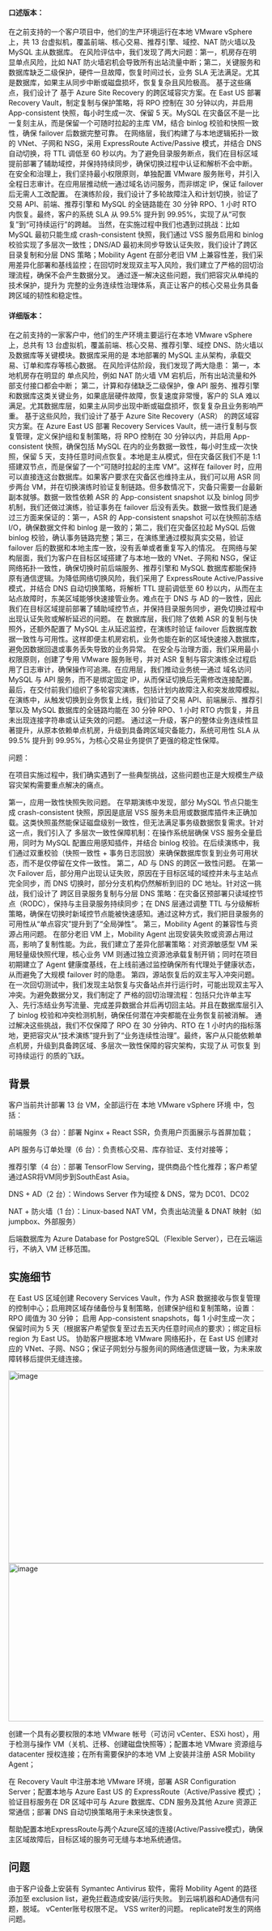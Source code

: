 #### 口述版本：
在之前支持的一个客户项目中，他们的生产环境运行在本地 VMware vSphere 上，共 13 台虚拟机，覆盖前端、核心交易、推荐引擎、域控、NAT 防火墙以及 MySQL 主从数据库。
在风险评估中，我们发现了两大问题：第一，机房存在明显单点风险，比如 NAT 防火墙宕机会导致所有出站流量中断；第二，关键服务和数据库缺乏二级保护，硬件一旦故障，恢复时间过长，业务 SLA 无法满足。尤其是数据库，如果主从同步中断或磁盘损坏，恢复复杂且风险极高。
基于这些痛点，我们设计了 基于 Azure Site Recovery 的跨区域容灾方案。在 East US 部署 Recovery Vault，制定复制与保护策略，将 RPO 控制在 30 分钟以内，并启用 App-consistent 快照，每小时生成一次、保留 5 天。MySQL 在灾备区不是一比一复刻主从，而是保留一个可随时拉起的主库 VM，结合 binlog 校验和快照一致性，确保 failover 后数据完整可靠。
在网络层，我们构建了与本地逻辑拓扑一致的 VNet、子网和 NSG，采用 ExpressRoute Active/Passive 模式，并结合 DNS 自动切换，将 TTL 调低至 60 秒以内。为了避免目录服务断点，我们在目标区域提前部署了辅助域控，并保持持续同步，确保切换过程中认证和解析不会中断。
在安全和治理上，我们坚持最小权限原则，单独配置 VMware 服务账号，并引入全程日志审计。在应用层推动统一通过域名访问服务，而非绑定 IP，保证 failover 后无需人工改配置。
在演练阶段，我们设计了多轮故障注入和计划切换，验证了交易 API、前端、推荐引擎和 MySQL 的全链路能在 30 分钟 RPO、1 小时 RTO 内恢复。最终，客户的系统 SLA 从 99.5% 提升到 99.95%，实现了从“可恢复”到“可持续运行”的跨越。
当然，在实施过程中我们也遇到过挑战：比如 MySQL 最初只能生成 crash-consistent 快照，我们通过 VSS 服务启用和 binlog 校验实现了多层次一致性；DNS/AD 最初未同步导致认证失败，我们设计了跨区目录复制和分层 DNS 策略；Mobility Agent 在部分老旧 VM 上兼容性差，我们采用差异化部署和基线监控；在回切时发现双主写入风险，我们建立了严格的回切治理流程，确保不会产生数据分叉。
通过逐一解决这些问题，我们把容灾从单纯的技术保护，提升为 完整的业务连续性治理体系，真正让客户的核心交易业务具备跨区域的韧性和稳定性。

#### 详细版本：
在之前支持的一家客户中，他们的生产环境主要运行在本地 VMware vSphere 上，总共有 13 台虚拟机，覆盖前端、核心交易、推荐引擎、域控 DNS、防火墙以及数据库等关键模块。数据库采用的是 本地部署的 MySQL 主从架构，承载交易、订单和库存等核心数据。
在风险评估阶段，我们发现了两大隐患：
第一，本地机房存在明显的 单点风险，例如 NAT 防火墙 VM 宕机后，所有出站流量和外部支付接口都会中断；
第二，计算和存储缺乏二级保护，像 API 服务、推荐引擎和数据库这类关键业务，如果底层硬件故障，恢复速度非常慢，客户的 SLA 难以满足。尤其数据库层，如果主从同步出现中断或磁盘损坏，恢复复杂且业务影响严重。
基于这些风险，我们设计了基于 Azure Site Recovery（ASR） 的跨区域容灾方案。在 Azure East US 部署 Recovery Services Vault，统一进行复制与恢复管理，定义保护组和复制策略，将 RPO 控制在 30 分钟以内，并启用 App-consistent 快照，确保包括 MySQL 在内的业务数据一致性，每小时生成一次快照，保留 5 天，支持任意时间点恢复。本地是主从模式，但在灾备区我们不是 1:1 搭建双节点，而是保留了一个“可随时拉起的主库 VM”。这样在 failover 时，应用可以直接连这台数据库。如果客户要求在灾备区也维持主从，我们可以用 ASR 同步两台 VM，并在切换演练时验证复制链路。但多数情况下，灾备只需要一台最新副本就够。数据一致性依赖 ASR 的 App-consistent snapshot 以及 binlog 同步机制，我们还做过演练，验证事务在 failover 后没有丢失。数据一致性我们是通过三方面来保证的：第一，ASR 的 App-consistent snapshot 可以在快照前冻结 I/O，确保数据文件和 binlog 是一致的；第二，我们在灾备区拉起 MySQL 后做 binlog 校验，确认事务链路完整；第三，在演练里通过模拟真实交易，验证 failover 后的数据和本地主库一致，没有丢单或者重复写入的情况。
在网络与架构层面，我们为客户在目标区域搭建了与本地一致的 VNet、子网和 NSG，保证网络拓扑一致性，确保切换时前后端服务、推荐引擎和 MySQL 数据库都能保持原有通信逻辑。为降低网络切换风险，我们采用了 ExpressRoute Active/Passive 模式，并结合 DNS 自动切换策略，将解析 TTL 提前调低至 60 秒以内，从而在主站点故障时，东美区域能够快速接管业务。难点在于 DNS 与 AD 的一致性，因此我们在目标区域提前部署了辅助域控节点，并保持目录服务同步，避免切换过程中出现认证失败或解析延迟的问题。
在 数据库层，我们除了依赖 ASR 的复制与快照外，还额外配置了 MySQL 主从延迟监控，在演练时验证 failover 后数据库数据一致性与可用性。这样即便主机房宕机，业务也能在新的区域快速接入数据库，避免因数据回退或事务丢失导致的业务异常。
在安全与治理方面，我们采用最小权限原则，创建了专用 VMware 服务账号，并对 ASR 复制与容灾演练全过程启用了日志审计，确保操作可追溯。在应用层，我们推动业务统一通过 域名访问 MySQL 与 API 服务，而不是绑定固定 IP，从而保证切换后无需修改连接配置。
最后，在交付前我们组织了多轮容灾演练，包括计划内故障注入和突发故障模拟。在演练中，从触发切换到业务恢复上线，我们验证了交易 API、前端展示、推荐引擎以及 MySQL 数据库的全链路均能在 30 分钟 RPO、1 小时 RTO 内恢复，并且未出现连接字符串或认证失效的问题。
通过这一升级，客户的整体业务连续性显著提升，从原本依赖单点机房，升级到具备跨区域灾备能力，系统可用性 SLA 从 99.5% 提升到 99.95%，为核心交易业务提供了更强的稳定性保障。

问题：

在项目实施过程中，我们确实遇到了一些典型挑战，这些问题也正是大规模生产级容灾架构需要重点解决的痛点。

第一，应用一致性快照失败问题。
在早期演练中发现，部分 MySQL 节点只能生成 crash-consistent 快照，原因是底层 VSS 服务未启用或数据库插件未正确加载。这类快照虽然能保证磁盘级别一致性，但无法满足事务级数据恢复需求。针对这一点，我们引入了 多层次一致性保障机制：在操作系统层确保 VSS 服务全量启用，同时为 MySQL 配置应用感知插件，并结合 binlog 校验。在后续演练中，我们通过双重校验（快照一致性 + 事务日志回放）来确保数据库恢复到业务可用状态，而不是仅停留在文件一致性。
第二，AD 与 DNS 的跨区一致性问题。
在第一次 Failover 后，部分用户出现认证失败，原因在于目标区域的域控并未与主站点完全同步，而 DNS 切换时，部分分支机构仍然解析到旧的 DC 地址。针对这一挑战，我们设计了 跨区目录服务复制与分层 DNS 策略：在灾备区预部署只读域控节点（RODC），保持与主目录服务持续同步；在 DNS 层通过调整 TTL 与分级解析策略，确保在切换时新域控节点能被快速感知。通过这种方式，我们把目录服务的可用性从“单点容灾”提升到了“全局弹性”。
第三，Mobility Agent 的兼容性与资源占用问题。
在部分老旧 VM 上，Mobility Agent 出现安装失败或资源占用过高，影响了复制性能。为此，我们建立了差异化部署策略：对资源敏感型 VM 采用轻量级快照代理，核心业务 VM 则通过独立资源池承载复制开销；同时在项目初期建立了 Agent 健康度基线，在上线前通过监控确保所有代理处于健康状态，从而避免了大规模 failover 时的隐患。
第四，源站恢复后的双主写入冲突问题。
在一次回切测试中，我们发现主站恢复与灾备站点并行运行时，可能出现双主写入冲突。为避免数据分叉，我们制定了 严格的回切治理流程：包括只允许单主写入、先行冻结业务写流量、完成差异数据合并后再切回主站。并且在数据库层引入了 binlog 校验和冲突检测机制，确保任何潜在冲突都能在业务恢复前被消解。
通过解决这些挑战，我们不仅保障了 RPO 在 30 分钟内、RTO 在 1 小时内的指标落地，更把容灾从“技术演练”提升到了“业务连续性治理”。最终，客户从只能依赖单点机房，升级到具备跨区域、多层次一致性保障的容灾架构，实现了从 可恢复 到 可持续运行 的质的飞跃。


## 背景

客户当前共计部署 13 台 VM，全部运行在 本地 VMware vSphere 环境 中，包括：

前端服务（3 台）：部署 Nginx + React SSR，负责用户页面展示与首屏加载；

API 服务与订单处理（6 台）：负责核心交易、库存验证、支付对接等；

推荐引擎（4 台）：部署 TensorFlow Serving，提供商品个性化推荐；客户希望通过ASR将VM同步到SouthEast Asia。

DNS + AD（2 台）：Windows Server 作为域控 & DNS，常为 DC01、DC02

NAT + 防火墙（1 台）：Linux-based NAT VM，负责出站流量 & DNAT 映射（如 jumpbox、外部服务）

后端数据库为 Azure Database for PostgreSQL（Flexible Server），已在云端运行，不纳入 VM 迁移范围。

## 实施细节
在 East US 区域创建 Recovery Services Vault，作为 ASR 数据接收与恢复管理的控制中心；启用跨区域存储备份与复制策略，创建保护组和复制策略，设置：
RPO 阈值为 30 分钟；
启用 App-consistent snapshots，每 1 小时生成一次；
保留时间为 5 天（根据客户希望恢复至过去五天内任意时间点的要求）；绑定目标 region 为 East US。
协助客户根据本地 VMware 网络拓扑，在 East US 创建对应的 VNet、子网、NSG；保证子网划分与服务间的网络通信逻辑一致，为未来故障转移后提供无缝连接。

<img width="1012" height="380" alt="image" src="https://github.com/user-attachments/assets/9e0c3a39-a166-4cee-a7a2-7d81c4d05b95" />

<img width="958" height="312" alt="image" src="https://github.com/user-attachments/assets/6aaf7754-5460-4a2d-857f-9e17699b250f" />


创建一个具有必要权限的本地 VMware 帐号（可访问 vCenter、ESXi host），用于检测与操作 VM（关机、迁移、创建磁盘快照等）；配置本地 VMware 资源组与 datacenter 授权连接；在所有需要保护的本地 VM 上安装并注册 ASR Mobility Agent；

在 Recovery Vault 中注册本地 VMware 环境，部署 ASR Configuration Server；配置本地与 Azure East US 的 ExpressRoute（Active/Passive 模式）；验证目标服务在 DR 区域中可与 Azure 数据库、CDN 服务及其他 Azure 资源正常通信；部署 DNS 自动切换策略用于未来快速恢复。

帮助配置本地ExpressRoute与两个Azure区域的连接(Active/Passive模式)，确保主区域故障后，目标区域的服务可无缝与本地系统通信。

## 问题
由于客户设备上安装有 Symantec Antivirus 软件，需将 Mobility Agent 的路径添加至 exclusion list，避免拦截造成安装/运行失败。
到云端机器和AD通信有问题，脱域。
vCenter账号权限不足。
VSS writer的问题。
replicate时发生的网络问题。




